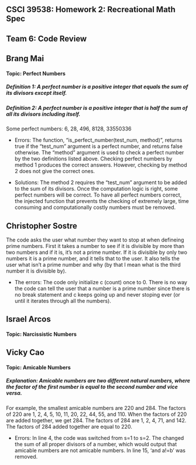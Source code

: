 ## CSCI 39538: Homework 2: Recreational Math Spec 
## Team 6: Code Review

## Brang Mai
#### Topic: Perfect Numbers
##### Definition 1: A perfect number is a positive integer that equals the sum of its divisors except itself.
##### Definition 2: A perfect number is a positive integer that is half the sum of all its divisors including itself.
Some perfect numbers: 6, 28, 496, 8128, 33550336

* Errors:
The function, “is_perfect_number(test_num, method)”, returns true if the “test_num” argument is a perfect number, and returns false otherwise. The “method” argument is used to check a perfect number by the two definitions listed above. Checking perfect numbers by method 1 produces the correct answers. However, checking by method 2 does not give the correct ones.

* Solutions:
The method 2 requires the “test_num” argument to be added to the sum of its divisors. Once the computation logic is right, some perfect numbers will be correct. To have all perfect numbers correct, the injected function that prevents the checking of extremely large, time consuming and computationally costly numbers must be removed.

## **Christopher Sostre**
The code asks the user what number they want to stop at when defineing prime numbers.
First it takes a number to see if it is divisible by more than two numbers and if it is, it’s not a prime number. If it is divisible by only two numbers it is a prime number, and it tells that to the user. It also tells the user what isn’t a prime number and why (by that I mean what is the third number it is divisible by).

* The errors:
The code only initialize c (count) once to 0.
There is no way the code can tell the user that a
number is a prime number since there is no break statement and c keeps going up and never stoping ever (or until it iterates through all the numbers).


## Israel Arcos
#### Topic: Narcissistic Numbers


## Vicky Cao
#### Topic: Amicable Numbers
##### Explanation: Amicable numbers are two different natural numbers, where the factor of the first number is equal to the second number and vice versa.
For example, the smallest amicable numbers are 220 and 284. The factors of 220 are 1, 2, 4, 5, 10, 11, 20, 22, 44, 55, and 110. When the factors of 220 are added together, we get 284. 
The factors of 284 are 1, 2, 4, 71, and 142. The factors of 284 added together are equal to 220.

* Errors: 
In line 4, the code was switched from s=1 to s=2. The changed the sum of all proper divisors of a number, which would output that amicable numbers are not amicable numbers.
In line 15, ‘and a!=b’ was removed. 
